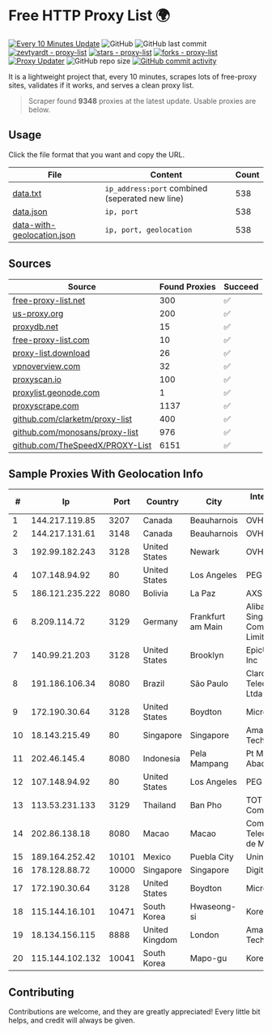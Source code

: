 
# Free HTTP Proxy List 🌍

[![Every 10 Minutes Update](https://github.com/mertguvencli/http-proxy-list/actions/workflows/main.yml/badge.svg?branch=main)](https://github.com/mertguvencli/http-proxy-list/actions/workflows/main.yml)
![GitHub](https://img.shields.io/github/license/mertguvencli/http-proxy-list)
![GitHub last commit](https://img.shields.io/github/last-commit/mertguvencli/http-proxy-list)
[![zevtyardt - proxy-list](https://img.shields.io/static/v1?label=zevtyardt&message=proxy-list&color=blue&logo=github)](https://github.com/zevtyardt/proxy-list "Go to GitHub repo")
[![stars - proxy-list](https://img.shields.io/github/stars/zevtyardt/proxy-list?style=social)](https://github.com/zevtyardt/proxy-list)
[![forks - proxy-list](https://img.shields.io/github/forks/zevtyardt/proxy-list?style=social)](https://github.com/zevtyardt/proxy-list)
[![Proxy Updater](https://github.com/zevtyardt/proxy-list/workflows/Proxy%20Updater/badge.svg)](https://github.com/zevtyardt/proxy-list/actions?query=workflow:"Proxy+Updater")
![GitHub repo size](https://img.shields.io/github/repo-size/zevtyardt/proxy-list)
[![GitHub commit activity](https://img.shields.io/github/commit-activity/m/zevtyardt/proxy-list?logo=commits)](https://github.com/zevtyardt/proxy-list/commits/main)

It is a lightweight project that, every 10 minutes, scrapes lots of free-proxy sites, validates if it works, and serves a clean proxy list.

> Scraper found **9348** proxies at the latest update. Usable proxies are below.

## Usage

Click the file format that you want and copy the URL.

|File|Content|Count|
|----|-------|-----|
|[data.txt](https://raw.githubusercontent.com/mertguvencli/http-proxy-list/main/proxy-list/data.txt)|`ip_address:port` combined (seperated new line)|538|
|[data.json](https://raw.githubusercontent.com/mertguvencli/http-proxy-list/main/proxy-list/data.json)|`ip, port`|538|
|[data-with-geolocation.json](https://raw.githubusercontent.com/mertguvencli/http-proxy-list/main/proxy-list/data-with-geolocation.json)|`ip, port, geolocation`|538|

## Sources

|Source|Found Proxies|Succeed|
|------|-------------|-------|
|[free-proxy-list.net](https://free-proxy-list.net)|300|✅|
|[us-proxy.org](https://www.us-proxy.org)|200|✅|
|[proxydb.net](http://proxydb.net)|15|✅|
|[free-proxy-list.com](https://free-proxy-list.com/?page=&port=&type%5B%5D=http&type%5B%5D=https&up_time=0&search=Search)|10|✅|
|[proxy-list.download](https://www.proxy-list.download/HTTP)|26|✅|
|[vpnoverview.com](https://vpnoverview.com/privacy/anonymous-browsing/free-proxy-servers)|32|✅|
|[proxyscan.io](https://www.proxyscan.io)|100|✅|
|[proxylist.geonode.com](https://proxylist.geonode.com/api/proxy-list?limit=300&page=1&sort_by=lastChecked&sort_type=desc&protocols=http,https)|1|✅|
|[proxyscrape.com](https://api.proxyscrape.com/v2/?request=displayproxies&protocol=http&timeout=10000&country=all&ssl=all&anonymity=all)|1137|✅|
|[github.com/clarketm/proxy-list](https://raw.githubusercontent.com/clarketm/proxy-list/master/proxy-list-raw.txt)|400|✅|
|[github.com/monosans/proxy-list](https://raw.githubusercontent.com/monosans/proxy-list/main/proxies/http.txt)|976|✅|
|[github.com/TheSpeedX/PROXY-List](https://raw.githubusercontent.com/TheSpeedX/PROXY-List/master/http.txt)|6151|✅|


## Sample Proxies With Geolocation Info

|#|Ip|Port|Country|City|Internet Service Provider|
|-|--|----|-------|----|-------------------------|
|1|144.217.119.85|3207|Canada|Beauharnois|OVH Hosting|
|2|144.217.131.61|3148|Canada|Beauharnois|OVH Hosting|
|3|192.99.182.243|3128|United States|Newark|OVH Hosting|
|4|107.148.94.92|80|United States|Los Angeles|PEG TECH INC|
|5|186.121.235.222|8080|Bolivia|La Paz|AXS Bolivia S. A.|
|6|8.209.114.72|3129|Germany|Frankfurt am Main|Alibaba.com Singapore E-Commerce Private Limited|
|7|140.99.21.203|3128|United States|Brooklyn|EpicUp Holdings Inc|
|8|191.186.106.34|8080|Brazil|São Paulo|Claro NXT Telecomunicacoes Ltda|
|9|172.190.30.64|3128|United States|Boydton|Microsoft|
|10|18.143.215.49|80|Singapore|Singapore|Amazon Technologies Inc.|
|11|202.46.145.4|8080|Indonesia|Pela Mampang|Pt Mithaharum Abadi|
|12|107.148.94.92|80|United States|Los Angeles|PEG TECH INC|
|13|113.53.231.133|3129|Thailand|Ban Pho|TOT Public Company Limited|
|14|202.86.138.18|8080|Macao|Macao|Companhia de Telecomunicacoes de Macau|
|15|189.164.252.42|10101|Mexico|Puebla City|Uninet S.A. de C.V|
|16|178.128.88.72|10000|Singapore|Singapore|DigitalOcean, LLC|
|17|172.190.30.64|3128|United States|Boydton|Microsoft|
|18|115.144.16.101|10471|South Korea|Hwaseong-si|Korea Telecom|
|19|18.134.156.115|8888|United Kingdom|London|Amazon Technologies Inc.|
|20|115.144.102.132|10041|South Korea|Mapo-gu|Korea Telecom|



## Contributing

Contributions are welcome, and they are greatly appreciated! Every
little bit helps, and credit will always be given.

